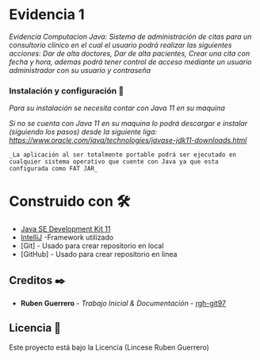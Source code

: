 # Evidencia 1 

_Evidencia Computacion Java: Sistema de administración de citas para un consultorio clínico en el cual el usuario podrá realizar las siguientes acciones: Dar de alta doctores, Dar de alta pacientes, Crear una cita con fecha y hora, ademas podrá tener control de acceso mediante un usuario administrador con su usuario y contraseña_


### Instalación y configuración 🔧

_Para su instalación se necesita contar con Java 11 en su maquina_

_Si no se cuenta con Java 11 en su maquina lo podrá descargar e instalar (siguiendo los pasos) desde la siguiente liga: https://www.oracle.com/java/technologies/javase-jdk11-downloads.html_

```
_La aplicación al ser totalmente portable podrá ser ejecutado en cualquier sistema operativo que cuente con Java ya que esta configurada como FAT JAR_
```

# Construido con 🛠️


* [Java SE Development Kit 11](https://www.oracle.com/java/technologies/javase-jdk11-downloads.html/) 
* [IntelliJ](https://www.jetbrains.com/es-es/idea/) -Framework utilizado
* [Git] - Usado para crear repositorio en local
* [GitHub] - Usado para crear repositorio en linea

## Creditos ✒️

* **Ruben Guerrero** - *Trabajo Inicial & Documentación* - [rgh-git97](https://github.com/rgh-git97/Evidencia1)

## Licencia 📄

Este proyecto está bajo la Licencia (Lincese Ruben Guerrero) 
